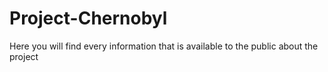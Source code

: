 # Project-Chernobyl
Here you will find every information that is available to the public about the project
